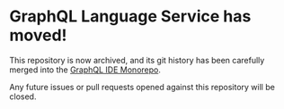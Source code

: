 # GraphQL Language Service has moved!

This repository is now archived, and its git history has been carefully merged into the [GraphQL IDE Monorepo](https://github.com/graphql/graphiql).

Any future issues or pull requests opened against this repository will be closed.


